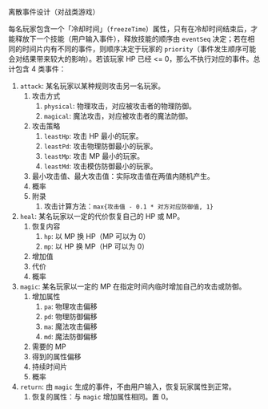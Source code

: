 离散事件设计（对战类游戏）

每名玩家包含一个「冷却时间」（`freezeTime`）属性，只有在冷却时间结束后，才能释放下一个技能（用户输入事件），释放技能的顺序由 `eventSeq` 决定；若在相同的时间片内有不同的事件，则顺序决定于玩家的 `priority`（事件发生顺序可能会对结果带来较大的影响）。若该玩家 HP 已经 <= 0，那么不执行对应的事件。总计包含 4 类事件：

1. `attack`: 某名玩家以某种规则攻击另一名玩家。
   1. 攻击方式
      1. `physical`: 物理攻击，对应被攻击者的物理防御。
      2. `magical`: 魔法攻击，对应被攻击者的魔法防御。
   2. 攻击策略
      1. `leastHp`: 攻击 HP 最小的玩家。
      2. `leastPd`: 攻击物理防御最小的玩家。
      3. `leastMp`: 攻击 MP 最小的玩家。
      4. `leastMd`: 攻击模仿防御最小的玩家。
   3. 最小攻击值、最大攻击值：实际攻击值在两值内随机产生。
   4. 概率
   5. 附录
      1. 攻击计算方法：`max{攻击值 - 0.1 * 对方对应防御值, 1}`
2. `heal`: 某名玩家以一定的代价恢复自己的 HP 或 MP。
   1. 恢复内容
      1. `hp`: 以 MP 换 HP（MP 可以为 0）
      2. `mp`: 以 HP 换 MP（HP 可以为 0）
   2. 增加值
   3. 代价
   4. 概率
3. `magic`: 某名玩家以一定的 MP 在指定时间内临时增加自己的攻击或防御。
   1. 增加属性
      1. `pa`: 物理攻击偏移
      2. `pd`: 物理防御偏移
      3. `ma`: 魔法攻击偏移
      4. `md`: 魔法防御偏移
   2. 需要的 MP
   3. 得到的属性偏移
   4. 持续时间片
   5. 概率
4. `return`: 由 `magic` 生成的事件，不由用户输入，恢复玩家属性到正常。
   1. 恢复的属性：与 `magic` 增加属性相同。置 0。